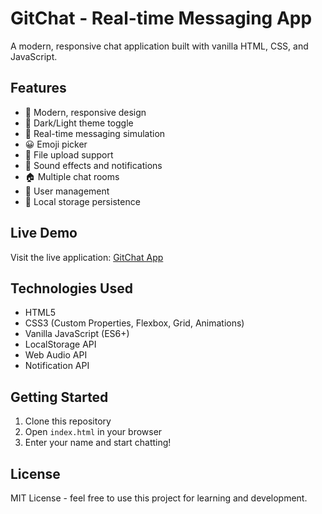 # GitChat - Real-time Messaging App

A modern, responsive chat application built with vanilla HTML, CSS, and JavaScript.

## Features

- 🎨 Modern, responsive design
- 🌙 Dark/Light theme toggle
- 💬 Real-time messaging simulation
- 😀 Emoji picker
- 📁 File upload support
- 🔔 Sound effects and notifications
- 🏠 Multiple chat rooms
- 👥 User management
- 💾 Local storage persistence

## Live Demo

Visit the live application: [GitChat App](https://asarekings.github.io/gitchat-app/)

## Technologies Used

- HTML5
- CSS3 (Custom Properties, Flexbox, Grid, Animations)
- Vanilla JavaScript (ES6+)
- LocalStorage API
- Web Audio API
- Notification API

## Getting Started

1. Clone this repository
2. Open `index.html` in your browser
3. Enter your name and start chatting!

## License

MIT License - feel free to use this project for learning and development.
